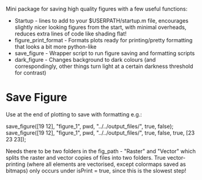 Mini package for saving high quality figures with a few useful functions:

- Startup - lines to add to your $USERPATH/startup.m file, encourages slightly nicer looking figures from the start, with minimal overheads, reduces extra lines of code like shading flat!
- figure_print_format - Formats plots ready for printing/pretty formatting that looks a bit more python-like
- save_figure - Wrapper script to run figure saving and formatting scripts
- dark_figure - Changes background to dark colours (and correspondingly, other things turn light at a certain darkness threshold for contrast)

# Save Figure
Use at the end of plotting to save with formatting e.g.:

save_figure([19 12], "figure_1", pwd, "../../output_files/", true, false);
save_figure([19 12], "figure_1", pwd, "../../output_files/", true, false, true, [23 23 23]);

Needs there to be two folders in the fig_path - "Raster" and "Vector" which splits the raster and vector copies of files into two folders.
True vector-printing (where all elements are vectorised, except colormaps saved as bitmaps) only occurs under isPrint = true, since this is the slowest step! 
